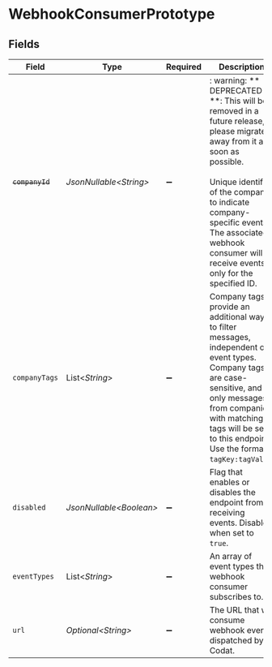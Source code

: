 # WebhookConsumerPrototype


## Fields

| Field                                                                                                                                                                                                                                                                         | Type                                                                                                                                                                                                                                                                          | Required                                                                                                                                                                                                                                                                      | Description                                                                                                                                                                                                                                                                   | Example                                                                                                                                                                                                                                                                       |
| ----------------------------------------------------------------------------------------------------------------------------------------------------------------------------------------------------------------------------------------------------------------------------- | ----------------------------------------------------------------------------------------------------------------------------------------------------------------------------------------------------------------------------------------------------------------------------- | ----------------------------------------------------------------------------------------------------------------------------------------------------------------------------------------------------------------------------------------------------------------------------- | ----------------------------------------------------------------------------------------------------------------------------------------------------------------------------------------------------------------------------------------------------------------------------- | ----------------------------------------------------------------------------------------------------------------------------------------------------------------------------------------------------------------------------------------------------------------------------- |
| ~~`companyId`~~                                                                                                                                                                                                                                                               | *JsonNullable\<String>*                                                                                                                                                                                                                                                       | :heavy_minus_sign:                                                                                                                                                                                                                                                            | : warning: ** DEPRECATED **: This will be removed in a future release, please migrate away from it as soon as possible.<br/><br/>Unique identifier of the company to indicate company-specific events. The associated webhook consumer will receive events only for the specified ID. | 8a210b68-6988-11ed-a1eb-0242ac120002                                                                                                                                                                                                                                          |
| `companyTags`                                                                                                                                                                                                                                                                 | List\<*String*>                                                                                                                                                                                                                                                               | :heavy_minus_sign:                                                                                                                                                                                                                                                            | Company tags provide an additional way to filter messages, independent of event types. Company tags are case-sensitive, and only messages from companies with matching tags will be sent to this endpoint. Use the format `tagKey:tagValue`.                                  |                                                                                                                                                                                                                                                                               |
| `disabled`                                                                                                                                                                                                                                                                    | *JsonNullable\<Boolean>*                                                                                                                                                                                                                                                      | :heavy_minus_sign:                                                                                                                                                                                                                                                            | Flag that enables or disables the endpoint from receiving events. Disabled when set to `true`.                                                                                                                                                                                |                                                                                                                                                                                                                                                                               |
| `eventTypes`                                                                                                                                                                                                                                                                  | List\<*String*>                                                                                                                                                                                                                                                               | :heavy_minus_sign:                                                                                                                                                                                                                                                            | An array of event types the webhook consumer subscribes to.                                                                                                                                                                                                                   |                                                                                                                                                                                                                                                                               |
| `url`                                                                                                                                                                                                                                                                         | *Optional\<String>*                                                                                                                                                                                                                                                           | :heavy_minus_sign:                                                                                                                                                                                                                                                            | The URL that will consume webhook events dispatched by Codat.                                                                                                                                                                                                                 |                                                                                                                                                                                                                                                                               |